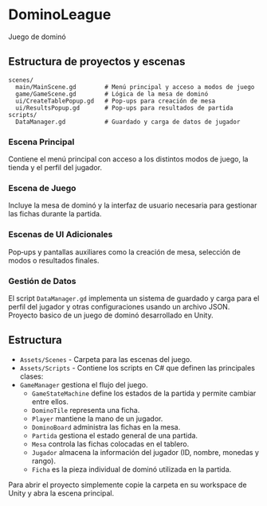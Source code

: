 # DominoLeague


Juego de dominó

## Estructura de proyectos y escenas

```
scenes/
  main/MainScene.gd        # Menú principal y acceso a modos de juego
  game/GameScene.gd        # Lógica de la mesa de dominó
  ui/CreateTablePopup.gd   # Pop‑ups para creación de mesa
  ui/ResultsPopup.gd       # Pop‑ups para resultados de partida
scripts/
  DataManager.gd           # Guardado y carga de datos de jugador
```

### Escena Principal
Contiene el menú principal con acceso a los distintos modos de juego, la tienda y el perfil del jugador.

### Escena de Juego
Incluye la mesa de dominó y la interfaz de usuario necesaria para gestionar las fichas durante la partida.

### Escenas de UI Adicionales
Pop‑ups y pantallas auxiliares como la creación de mesa, selección de modos o resultados finales.

### Gestión de Datos
El script `DataManager.gd` implementa un sistema de guardado y carga para el perfil del jugador y otras configuraciones usando un archivo JSON.
Proyecto basico de un juego de dominó desarrollado en Unity.

## Estructura

- `Assets/Scenes` - Carpeta para las escenas del juego.
- `Assets/Scripts` - Contiene los scripts en C# que definen las principales clases:
- `GameManager` gestiona el flujo del juego.
  - `GameStateMachine` define los estados de la partida y permite cambiar entre ellos.
  - `DominoTile` representa una ficha.
  - `Player` mantiene la mano de un jugador.
  - `DominoBoard` administra las fichas en la mesa.
  - `Partida` gestiona el estado general de una partida.
  - `Mesa` controla las fichas colocadas en el tablero.
  - `Jugador` almacena la información del jugador (ID, nombre, monedas y rango).
  - `Ficha` es la pieza individual de dominó utilizada en la partida.

Para abrir el proyecto simplemente copie la carpeta en su workspace de Unity y abra la escena principal.


